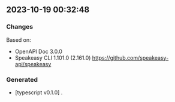 

## 2023-10-19 00:32:48
### Changes
Based on:
- OpenAPI Doc 3.0.0 
- Speakeasy CLI 1.101.0 (2.161.0) https://github.com/speakeasy-api/speakeasy
### Generated
- [typescript v0.1.0] .